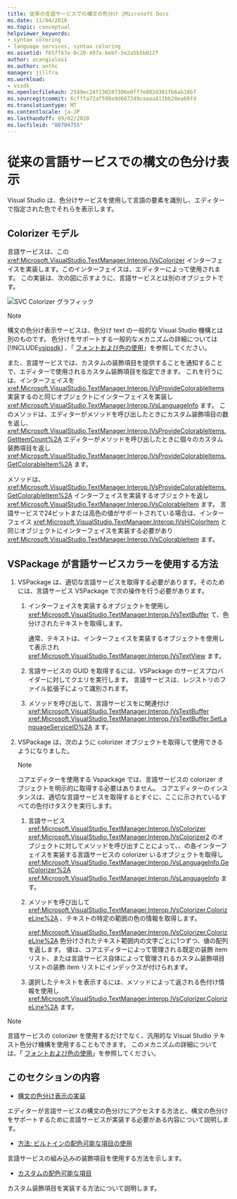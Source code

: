 ```yaml
---
title: 従来の言語サービスでの構文の色分け |Microsoft Docs
ms.date: 11/04/2016
ms.topic: conceptual
helpviewer_keywords:
- syntax coloring
- language services, syntax coloring
ms.assetid: f65ff67e-8c20-497a-bebf-5e2a5b5b012f
author: acangialosi
ms.author: anthc
manager: jillfra
ms.workload:
- vssdk
ms.openlocfilehash: 2589ec24f230287306e0ff7e802d381fb6ab18b7
ms.sourcegitcommit: 6cfffa72af599a9d667249caaaa411bb28ea69fd
ms.translationtype: MT
ms.contentlocale: ja-JP
ms.lasthandoff: 09/02/2020
ms.locfileid: "80704755"
---
```

# <a name="syntax-coloring-in-a-legacy-language-service"></a>従来の言語サービスでの構文の色分け表示

Visual Studio は、色分けサービスを使用して言語の要素を識別し、エディターで指定された色でそれらを表示します。

## <a name="colorizer-model"></a>Colorizer モデル
 言語サービスは、この <xref:Microsoft.VisualStudio.TextManager.Interop.IVsColorizer> インターフェイスを実装します。このインターフェイスは、エディターによって使用されます。 この実装は、次の図に示すように、言語サービスとは別のオブジェクトです。

 ![SVC Colorizer グラフィック](../../extensibility/internals/media/figlgsvccolorizer.gif)

> [!NOTE]
> 構文の色分け表示サービスは、色分け text の一般的な Visual Studio 機構とは別のものです。 色分けをサポートする一般的なメカニズムの詳細については [!INCLUDE[vsipsdk](../../extensibility/includes/vsipsdk_md.md)] 、「 [フォントおよび色の使用](/visualstudio/extensibility/using-fonts-and-colors?view=vs-2015)」を参照してください。

 また、言語サービスでは、カスタムの装飾項目を提供することを通知することで、エディターで使用されるカスタム装飾項目を指定できます。 これを行うには、インターフェイスを <xref:Microsoft.VisualStudio.TextManager.Interop.IVsProvideColorableItems> 実装するのと同じオブジェクトにインターフェイスを実装し <xref:Microsoft.VisualStudio.TextManager.Interop.IVsLanguageInfo> ます。 このメソッドは、エディターがメソッドを呼び出したときにカスタム装飾項目の数を返し、 <xref:Microsoft.VisualStudio.TextManager.Interop.IVsProvideColorableItems.GetItemCount%2A> エディターがメソッドを呼び出したときに個々のカスタム装飾項目を返し <xref:Microsoft.VisualStudio.TextManager.Interop.IVsProvideColorableItems.GetColorableItem%2A> ます。

 メソッドは、 <xref:Microsoft.VisualStudio.TextManager.Interop.IVsProvideColorableItems.GetColorableItem%2A> インターフェイスを実装するオブジェクトを返し <xref:Microsoft.VisualStudio.TextManager.Interop.IVsColorableItem> ます。 言語サービスで24ビットまたは高色の値がサポートされている場合は、インターフェイス <xref:Microsoft.VisualStudio.TextManager.Interop.IVsHiColorItem> と同じオブジェクトにインターフェイスを実装する必要があり <xref:Microsoft.VisualStudio.TextManager.Interop.IVsColorableItem> ます。

## <a name="how-a-vspackage-uses-a-language-service-colorizer"></a>VSPackage が言語サービスカラーを使用する方法

1. VSPackage は、適切な言語サービスを取得する必要があります。そのためには、言語サービス VSPackage で次の操作を行う必要があります。

    1. インターフェイスを実装するオブジェクトを使用し <xref:Microsoft.VisualStudio.TextManager.Interop.IVsTextBuffer> て、色分けされたテキストを取得します。

         通常、テキストは、インターフェイスを実装するオブジェクトを使用して表示され <xref:Microsoft.VisualStudio.TextManager.Interop.IVsTextView> ます。

    2. 言語サービスの GUID を取得するには、VSPackage のサービスプロバイダーに対してクエリを実行します。 言語サービスは、レジストリのファイル拡張子によって識別されます。

    3. メソッドを呼び出して、言語サービスをに関連付け <xref:Microsoft.VisualStudio.TextManager.Interop.IVsTextBuffer> <xref:Microsoft.VisualStudio.TextManager.Interop.IVsTextBuffer.SetLanguageServiceID%2A> ます。

2. VSPackage は、次のように colorizer オブジェクトを取得して使用できるようになりました。

    > [!NOTE]
    > コアエディターを使用する Vspackage では、言語サービスの colorizer オブジェクトを明示的に取得する必要はありません。 コアエディターのインスタンスは、適切な言語サービスを取得するとすぐに、ここに示されているすべての色付けタスクを実行します。

    1. 言語サービス <xref:Microsoft.VisualStudio.TextManager.Interop.IVsColorizer> <xref:Microsoft.VisualStudio.TextManager.Interop.IVsColorizer2> のオブジェクトに対してメソッドを呼び出すことによって、、の各インターフェイスを実装する言語サービスの colorizer いるオブジェクトを取得し <xref:Microsoft.VisualStudio.TextManager.Interop.IVsLanguageInfo.GetColorizer%2A> <xref:Microsoft.VisualStudio.TextManager.Interop.IVsLanguageInfo> ます。

    2. メソッドを呼び出して <xref:Microsoft.VisualStudio.TextManager.Interop.IVsColorizer.ColorizeLine%2A> 、テキストの特定の範囲の色の情報を取得します。

         <xref:Microsoft.VisualStudio.TextManager.Interop.IVsColorizer.ColorizeLine%2A> 色分けされたテキスト範囲内の文字ごとに1つずつ、値の配列を返します。 値は、コアエディターによって管理される既定の装飾 item リスト、または言語サービス自体によって管理されるカスタム装飾項目リストの装飾 item リストにインデックスが付けられます。

    3. 選択したテキストを表示するには、メソッドによって返される色付け情報を使用し <xref:Microsoft.VisualStudio.TextManager.Interop.IVsColorizer.ColorizeLine%2A> ます。

> [!NOTE]
> 言語サービスの colorizer を使用するだけでなく、汎用的な Visual Studio テキスト色分け機構を使用することもできます。 このメカニズムの詳細については、「 [フォントおよび色の使用](/visualstudio/extensibility/using-fonts-and-colors?view=vs-2015)」を参照してください。

## <a name="in-this-section"></a>このセクションの内容
- [構文の色分け表示の実装](../../extensibility/internals/implementing-syntax-coloring.md)

 エディターが言語サービスの構文の色分けにアクセスする方法と、構文の色分けをサポートするために言語サービスが実装する必要がある内容について説明します。

- [方法: ビルトインの配色可能な項目の使用](../../extensibility/internals/how-to-use-built-in-colorable-items.md)

 言語サービスの組み込みの装飾項目を使用する方法を示します。

- [カスタムの配色可能な項目](../../extensibility/internals/custom-colorable-items.md)

 カスタム装飾項目を実装する方法について説明します。
